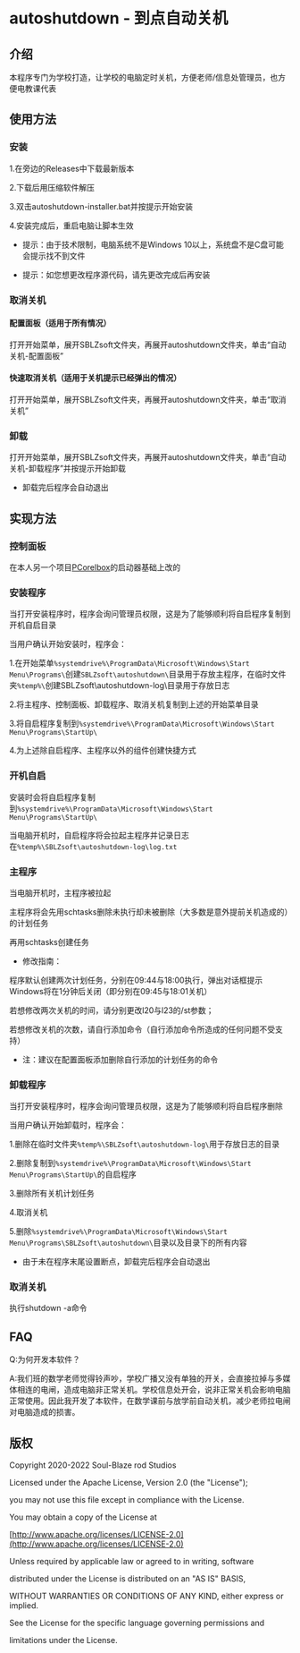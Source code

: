 # autoshutdown - 到点自动关机
## 介绍
本程序专门为学校打造，让学校的电脑定时关机，方便老师/信息处管理员，也方便电教课代表
## 使用方法
### 安装
1.在旁边的Releases中下载最新版本

2.下载后用压缩软件解压

3.双击autoshutdown-installer.bat并按提示开始安装

4.安装完成后，重启电脑让脚本生效

* 提示：由于技术限制，电脑系统不是Windows 10以上，系统盘不是C盘可能会提示找不到文件

* 提示：如您想更改程序源代码，请先更改完成后再安装
### 取消关机
#### 配置面板（适用于所有情况）
打开开始菜单，展开SBLZsoft文件夹，再展开autoshutdown文件夹，单击“自动关机-配置面板”
#### 快速取消关机（适用于关机提示已经弹出的情况）
打开开始菜单，展开SBLZsoft文件夹，再展开autoshutdown文件夹，单击“取消关机”
### 卸载
打开开始菜单，展开SBLZsoft文件夹，再展开autoshutdown文件夹，单击“自动关机-卸载程序”并按提示开始卸载

* 卸载完后程序会自动退出
## 实现方法
### 控制面板
在本人另一个项目[PCorelbox](https://github.com/idhaname/PCorelbox-Launcher)的启动器基础上改的
### 安装程序
当打开安装程序时，程序会询问管理员权限，这是为了能够顺利将自启程序复制到开机自启目录

当用户确认开始安装时，程序会：

1.在开始菜单`%systemdrive%\ProgramData\Microsoft\Windows\Start Menu\Programs\`创建`SBLZsoft\autoshutdown\`目录用于存放主程序，在临时文件夹`%temp%\`创建SBLZsoft\autoshutdown-log\目录用于存放日志

2.将主程序、控制面板、卸载程序、取消关机复制到上述的开始菜单目录

3.将自启程序复制到`%systemdrive%\ProgramData\Microsoft\Windows\Start Menu\Programs\StartUp\`

4.为上述除自启程序、主程序以外的组件创建快捷方式
### 开机自启
安装时会将自启程序复制到`%systemdrive%\ProgramData\Microsoft\Windows\Start Menu\Programs\StartUp\`

当电脑开机时，自启程序将会拉起主程序并记录日志在`%temp%\SBLZsoft\autoshutdown-log\log.txt`
### 主程序
当电脑开机时，主程序被拉起

主程序将会先用schtasks删除未执行却未被删除（大多数是意外提前关机造成的）的计划任务

再用schtasks创建任务

* 修改指南：

程序默认创建两次计划任务，分别在09:44与18:00执行，弹出对话框提示Windows将在1分钟后关闭（即分别在09:45与18:01关机）

若想修改两次关机的时间，请分别更改l20与l23的/st参数；

若想修改关机的次数，请自行添加命令（自行添加命令所造成的任何问题不受支持）

* 注：建议在配置面板添加删除自行添加的计划任务的命令

### 卸载程序
当打开安装程序时，程序会询问管理员权限，这是为了能够顺利将自启程序删除

当用户确认开始卸载时，程序会：

1.删除在临时文件夹`%temp%\SBLZsoft\autoshutdown-log\`用于存放日志的目录

2.删除复制到`%systemdrive%\ProgramData\Microsoft\Windows\Start Menu\Programs\StartUp\`的自启程序

3.删除所有关机计划任务

4.取消关机

5.删除`%systemdrive%\ProgramData\Microsoft\Windows\Start Menu\Programs\SBLZsoft\autoshutdown\`目录以及目录下的所有内容

* 由于未在程序末尾设置断点，卸载完后程序会自动退出
### 取消关机
执行shutdown -a命令
## FAQ

Q:为何开发本软件？

A:我们班的数学老师觉得铃声吵，学校广播又没有单独的开关，会直接拉掉与多媒体相连的电闸，造成电脑非正常关机。学校信息处开会，说非正常关机会影响电脑正常使用。因此我开发了本软件，在数学课前与放学前自动关机，减少老师拉电闸对电脑造成的损害。

## 版权
Copyright 2020-2022 Soul-Blaze rod Studios

Licensed under the Apache License, Version 2.0 (the "License");

you may not use this file except in compliance with the License.

You may obtain a copy of the License at

[http://www.apache.org/licenses/LICENSE-2.0](http://www.apache.org/licenses/LICENSE-2.0)

Unless required by applicable law or agreed to in writing, software

distributed under the License is distributed on an "AS IS" BASIS,

WITHOUT WARRANTIES OR CONDITIONS OF ANY KIND, either express or implied.

See the License for the specific language governing permissions and

limitations under the License.
